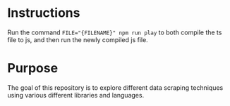 # Instructions

Run the command `FILE="{FILENAME}" npm run play` to both compile the ts file to js, and then run the newly compiled js
file.

# Purpose

The goal of this repository is to explore different data scraping techniques using various different libraries and
languages.

